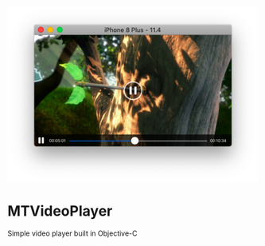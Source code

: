 ![screenshot.png](https://github.com/passpier/MTVideoPlayer/blob/master/Assets/screenshot.png)
# MTVideoPlayer
Simple video player built in Objective-C
